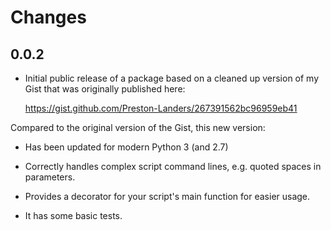 # Changes

## 0.0.2

 - Initial public release of a package based on a cleaned up version of my Gist that
was originally published here:
 
    https://gist.github.com/Preston-Landers/267391562bc96959eb41

 Compared to the original version of the Gist, this new version:
 
  * Has been updated for modern Python 3 (and 2.7)
  
  * Correctly handles complex script command lines, e.g. quoted spaces in parameters.
  
  * Provides a decorator for your script's main function for easier usage.

  * It has some basic tests.
